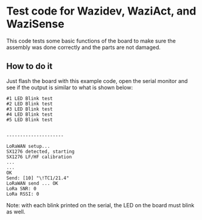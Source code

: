 # Test code for Wazidev, WaziAct, and WaziSense

This code tests some basic functions of the board to make sure the assembly was done correctly and the parts are not damaged.

## How to do it

Just flash the board with this example code, open the serial monitor and see if the output is similar to what is shown below:

```
#1 LED Blink test
#2 LED Blink test
#3 LED Blink test
#4 LED Blink test
#5 LED Blink test


---------------------

LoRaWAN setup...
SX1276 detected, starting
SX1276 LF/HF calibration
...
...
OK
Send: [10] "\!TC1/21.4"
LoRaWAN send ... OK
LoRa SNR: 0
LoRa RSSI: 0

```

Note: with each blink printed on the serial, the LED on the board must blink as well.
